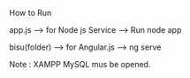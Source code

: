 How to Run

app.js --> for Node js Service --> Run node app 

bisu(folder) --> for Angular.js --> ng serve

Note : XAMPP MySQL mus be opened.
